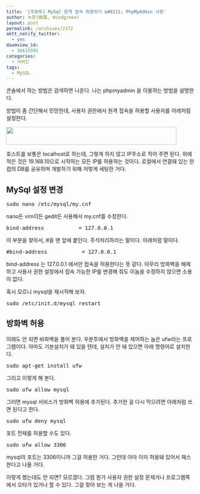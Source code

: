 ```yaml
---
title: '[우분투] MySql 원격 접속 허용하기 &#8211; PhpMyAdmin 사용'
author: 녹풍(綠風, Windgreen)
layout: post
permalink: /archives/2372
aktt_notify_twitter:
  - yes
daumview_id:
  - 36615591
categories:
  - 서버단
tags:
  - MySQL
---
```

콘솔에서 하는 방법은 검색하면 나온다. 나는 phpmyadmin 을 이용하는 방법을 설명한다.

방법이 좀 간단해서 민망한데, 사용자 권한에서 원격 접속을 허용할 사용자를 아래처럼 설정한다.

<img alt="" src="http://dl.dropbox.com/u/15546257/blog/mytory/mysql_%EC%9B%90%EA%B2%A9%EC%A0%91%EC%86%8D_%EC%82%AC%EC%9A%A9%EA%B6%8C%ED%95%9C.jpg" width="456" height="48" />

호스트를 보통은 localhost로 하는데, 그렇게 하지 않고 IP주소로 적어 주면 된다. 위에 적은 것은 19.168.10으로 시작하는 모든 IP를 허용하는 것이다. 로컬에서 연결돼 있는 한 컴의 DB를 공유하며 개발하기 위해 저렇게 세팅한 거다.

## MySql 설정 변경

<pre>sudo nano /etc/mysql/my.cnf</pre>

nano든 vim이든 gedit든 사용해서 my.cnf를 수정한다.

<pre>bind-address           = 127.0.0.1</pre>

이 부분을 찾아서, #을 맨 앞에 붙인다. 주석처리하라는 말이다. 아래처럼 말이다.

<pre>#bind-address           = 127.0.0.1</pre>

bind-address 는 127.0.0.1 에서만 접속을 허용한다는 뜻 같다. 아무리 방화벽을 해제하고 사용사 권한 설정에서 접속 가능한 IP를 변경해 줘도 이놈을 수정하지 않으면 소용이 없다.

혹시 모르니 mysql을 재시작해 보자.

<pre>sudo /etc/init.d/mysql restart</pre>

## 방화벽 허용

이래도 안 되면 바화벽을 풀어 본다. 우분투에서 방화벽을 제어하는 놈은 ufw라는 프로그램이다. 아마도 기본설치가 돼 있을 텐데, 설치가 안 돼 있으면 아래 명령어로 설치한다.

<pre>sudo apt-get install ufw</pre>

그리고 이렇게 해 본다.

<pre>sudo ufw allow mysql</pre>

그러면 mysql 서비스가 방화벽 허용에 추가된다. 추가한 걸 다시 막으려면 아래처럼 쓰면 된다고 한다.

<pre>sudo ufw deny mysql</pre>

포트 전체를 허용할 수도 있다.

<pre>sudo ufw allow 3306</pre>

mysql의 포트는 3306이니까 그걸 허용한 거다. 그런데 아마 이미 허용돼 있어서 패스한다고 나올 거다.

이렇게 했는데도 안 되면? 모르겠다. 그럼 뭔가 사용자 권한 설정 문제거나 프로그램쪽에서 오타가 있거나 할 수 있다. 그걸 찾아 보는 게 나을 거다.